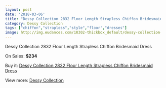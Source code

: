 ```yaml
---
layout: post
date: '2018-03-06'
title: "Dessy Collection 2832 Floor Length Strapless Chiffon Bridesmaid Dress"
category: Dessy Collection
tags: ["chiffon","strapless","style","floor","dresses"]
image: http://img.eudances.com/10302-thickbox_default/dessy-collection-2832-floor-length-strapless-chiffon-bridesmaid-dress.jpg
---
```

Dessy Collection 2832 Floor Length Strapless Chiffon Bridesmaid Dress

On Sales: **$234**
<a href="https://www.eudances.com/en/dessy-collection/3362-dessy-collection-2832-floor-length-strapless-chiffon-bridesmaid-dress.html"><amp-img layout="responsive" width="600" height="600" src="//img.eudances.com/10302-thickbox_default/dessy-collection-2832-floor-length-strapless-chiffon-bridesmaid-dress.jpg" alt="Dessy Collection 2832 Floor Length Strapless Chiffon Bridesmaid Dress 0" /></a>
<a href="https://www.eudances.com/en/dessy-collection/3362-dessy-collection-2832-floor-length-strapless-chiffon-bridesmaid-dress.html"><amp-img layout="responsive" width="600" height="600" src="//img.eudances.com/10305-thickbox_default/dessy-collection-2832-floor-length-strapless-chiffon-bridesmaid-dress.jpg" alt="Dessy Collection 2832 Floor Length Strapless Chiffon Bridesmaid Dress 1" /></a>
<a href="https://www.eudances.com/en/dessy-collection/3362-dessy-collection-2832-floor-length-strapless-chiffon-bridesmaid-dress.html"><amp-img layout="responsive" width="600" height="600" src="//img.eudances.com/10304-thickbox_default/dessy-collection-2832-floor-length-strapless-chiffon-bridesmaid-dress.jpg" alt="Dessy Collection 2832 Floor Length Strapless Chiffon Bridesmaid Dress 2" /></a>
<a href="https://www.eudances.com/en/dessy-collection/3362-dessy-collection-2832-floor-length-strapless-chiffon-bridesmaid-dress.html"><amp-img layout="responsive" width="600" height="600" src="//img.eudances.com/10303-thickbox_default/dessy-collection-2832-floor-length-strapless-chiffon-bridesmaid-dress.jpg" alt="Dessy Collection 2832 Floor Length Strapless Chiffon Bridesmaid Dress 3" /></a>

Buy it: [Dessy Collection 2832 Floor Length Strapless Chiffon Bridesmaid Dress](https://www.eudances.com/en/dessy-collection/3362-dessy-collection-2832-floor-length-strapless-chiffon-bridesmaid-dress.html "Dessy Collection 2832 Floor Length Strapless Chiffon Bridesmaid Dress")

View more: [Dessy Collection](https://www.eudances.com/en/60-Dessy-Collection "Dessy Collection")